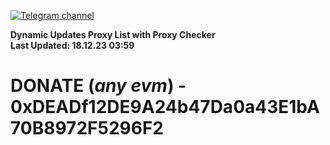 [![Telegram channel](https://img.shields.io/endpoint?url=https://runkit.io/damiankrawczyk/telegram-badge/branches/master?url=https://t.me/n4z4v0d)](https://t.me/n4z4v0d) 

**Dynamic Updates Proxy List with Proxy Checker**  
**Last Updated: 18.12.23 03:59**

# DONATE (_any evm_) - 0xDEADf12DE9A24b47Da0a43E1bA70B8972F5296F2
